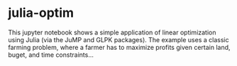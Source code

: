 # julia-optim

This jupyter notebook shows a simple application of linear optimization using Julia (via the JuMP and GLPK packages). The example uses a classic farming problem, where a farmer has to maximize profits given certain land, buget, and time constraints...
